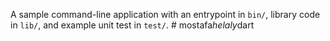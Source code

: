 A sample command-line application with an entrypoint in `bin/`, library code
in `lib/`, and example unit test in `test/`.
#   m o s t a f a _ h e l a l y _ d a r t  
 